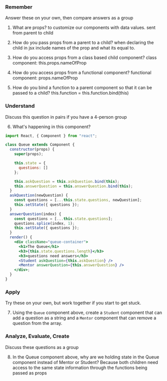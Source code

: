 ### Remember

Answer these on your own, then compare answers as a group

1.  What are props?
      to customize our components with data values. sent from parent to child

2.  How do you pass props from a parent to a child?
      when declaring the child in jsx include names of the prop and what its equal to.

3.  How do you access props from a class based child component?
      class component: this.props.nameOfProp

4.  How do you access props from a functional component?
      functional component: props.nameOfProp

5.  How do you bind a function to a parent component so that it can be passed to a child?
      this.function = this.function.bind(this)

### Understand

Discuss this question in pairs if you have a 4-person group

6.  What's happening in this component?

```jsx
import React, { Component } from "react";

class Queue extends Component {
  constructor(props) {
    super(props);

    this.state = {
      questions: []
    };

    this.askQuestion = this.askQuestion.bind(this);
    this.answerQuestion = this.answerQuestion.bind(this);
  }
  askQuestion(newQuestion) {
    const questions = [...this.state.questions, newQuestion];
    this.setState({ questions });
  }
  answerQuestion(index) {
    const questions = [...this.state.questions];
    questions.splice(index, 1);
    this.setState({ questions });
  }
  render() {
    <div className="queue-container">
      <h1>The Queue</h1>
      <h3>{this.state.questions.length}</h3>
      <h3>questions need answers</h3>
      <Student askQuestion={this.askQuestion} />
      <Mentor answerQuestion={this.answerQuestion} />
    </div>;
  }
}
```

### Apply

Try these on your own, but work together if you start to get stuck.

7.  Using the `Queue` component above, create a `Student` component that can add a question as a string and a `Mentor` component that can remove a question from the array.

### Analyze, Evaluate, Create

Discuss these questions as a group

8.  In the Queue component above, why are we holding state in the Queue component instead of Mentor or Student?
      Because both children need access to the same state information through the functions being passed as props
